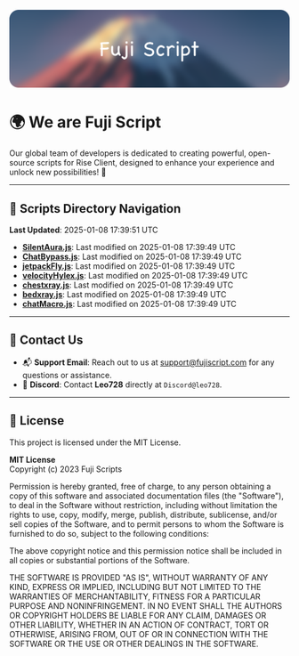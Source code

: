 ![Banner](.github/b.webp)

# 🌍 **We are Fuji Script**

Our global team of developers is dedicated to creating powerful, open-source scripts for Rise Client, designed to enhance your experience and unlock new possibilities! 🌟

---
<!-- SCRIPTS_NAVIGATION_START -->
## 📂 **Scripts Directory Navigation**

**Last Updated**: 2025-01-08 17:39:51 UTC

- **[SilentAura.js](scripts/SilentAura.js)**: Last modified on 2025-01-08 17:39:49 UTC
- **[ChatBypass.js](scripts/ChatBypass.js)**: Last modified on 2025-01-08 17:39:49 UTC
- **[jetpackFly.js](scripts/jetpackFly.js)**: Last modified on 2025-01-08 17:39:49 UTC
- **[velocityHylex.js](scripts/velocityHylex.js)**: Last modified on 2025-01-08 17:39:49 UTC
- **[chestxray.js](scripts/chestxray.js)**: Last modified on 2025-01-08 17:39:49 UTC
- **[bedxray.js](scripts/bedxray.js)**: Last modified on 2025-01-08 17:39:49 UTC
- **[chatMacro.js](scripts/chatMacro.js)**: Last modified on 2025-01-08 17:39:49 UTC

<!-- SCRIPTS_NAVIGATION_END -->

---

## 💬 **Contact Us**  
- 📬 **Support Email**: Reach out to us at [support@fujiscript.com](mailto:support@fujiscript.com) for any questions or assistance.  
- 💬 **Discord**: Contact **Leo728** directly at `Discord@leo728`.

---

## 📜 **License**

This project is licensed under the MIT License.  

**MIT License**  
Copyright (c) 2023 Fuji Scripts  

Permission is hereby granted, free of charge, to any person obtaining a copy of this software and associated documentation files (the "Software"), to deal in the Software without restriction, including without limitation the rights to use, copy, modify, merge, publish, distribute, sublicense, and/or sell copies of the Software, and to permit persons to whom the Software is furnished to do so, subject to the following conditions:  

The above copyright notice and this permission notice shall be included in all copies or substantial portions of the Software.  

THE SOFTWARE IS PROVIDED "AS IS", WITHOUT WARRANTY OF ANY KIND, EXPRESS OR IMPLIED, INCLUDING BUT NOT LIMITED TO THE WARRANTIES OF MERCHANTABILITY, FITNESS FOR A PARTICULAR PURPOSE AND NONINFRINGEMENT. IN NO EVENT SHALL THE AUTHORS OR COPYRIGHT HOLDERS BE LIABLE FOR ANY CLAIM, DAMAGES OR OTHER LIABILITY, WHETHER IN AN ACTION OF CONTRACT, TORT OR OTHERWISE, ARISING FROM, OUT OF OR IN CONNECTION WITH THE SOFTWARE OR THE USE OR OTHER DEALINGS IN THE SOFTWARE.  
